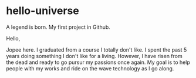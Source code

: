 # hello-universe
A legend is born. My first project in Github.

Hello,

Jopee here. I graduated from a course I totally don't like. I spent the past 5 years doing something I don't like for a living.
However, I have risen from the dead and ready to go pursur my passions once again.
My goal is to help people with my works and ride on the wave technology as I go along.
